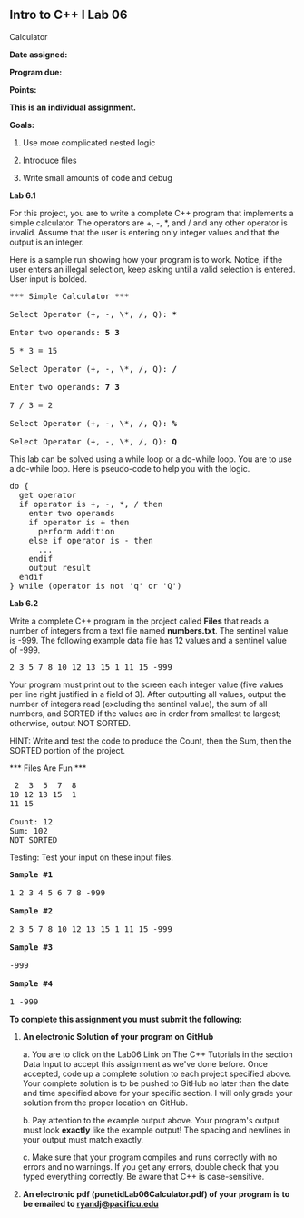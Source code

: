 ## Intro to C++ I Lab 06

Calculator

**Date assigned:** 

**Program due:**

**Points:** 

**This is an individual assignment.**

**Goals:**

1.  Use more complicated nested logic

2.  Introduce files

3.  Write small amounts of code and debug


**Lab 6.1**

For this project, you are to write a complete C++ program that
implements a simple calculator. The operators are +, -, \*, and / and
any other operator is invalid. Assume that the user is entering only
integer values and that the output is an integer.

Here is a sample run showing how your program is to work. Notice, if the
user enters an illegal selection, keep asking until a valid selection is
entered. User input is bolded.

<pre>
*** Simple Calculator ***

Select Operator (+, -, \*, /, Q): <b>*</b>

Enter two operands: <b>5 3</b>

5 * 3 = 15

Select Operator (+, -, \*, /, Q): <b>/</b>

Enter two operands: <b>7 3</b>

7 / 3 = 2

Select Operator (+, -, \*, /, Q): <b>%</b>

Select Operator (+, -, \*, /, Q): <b>Q</b>
</pre>

This lab can be solved using a while loop or a do-while loop. You are to
use a do-while loop. Here is pseudo-code to help you with the logic.

<pre>
do {
  get operator
  if operator is +, -, *, / then
    enter two operands
    if operator is + then
      perform addition
    else if operator is - then
      ...
    endif
    output result
  endif
} while (operator is not 'q' or 'Q')
</pre>

**Lab 6.2**

Write a complete C++ program in the project called **Files** that reads
a number of integers from a text file named **numbers.txt**. The
sentinel value is -999. The following example data file has 12 values
and a sentinel value of -999.
<pre>
2 3 5 7 8 10 12 13 15 1 11 15 -999
</pre>

Your program must print out to the screen each integer value (five
values per line right justified in a field of 3). After outputting all
values, output the number of integers read (excluding the sentinel
value), the sum of all numbers, and SORTED if the values are in order
from smallest to largest; otherwise, output NOT SORTED.

HINT: Write and test the code to produce the Count, then the Sum, then
the SORTED portion of the project.

*** Files Are Fun ***
<pre>
 2  3  5  7  8
10 12 13 15  1
11 15

Count: 12
Sum: 102
NOT SORTED
</pre>
Testing: Test your input on these input files.
<pre>
<b>Sample #1</b>

1 2 3 4 5 6 7 8 -999

<b>Sample #2</b>

2 3 5 7 8 10 12 13 15 1 11 15 -999

<b>Sample #3</b>

-999

<b>Sample #4</b>

1 -999
</pre>

**To complete this assignment you must submit the following:**

1.  **An electronic Solution of your program on GitHub**

    a.  You are to click on the Lab06 Link on The C++ Tutorials in the section Data Input to accept this
        assignment as we've done before. Once accepted, code up a
        complete solution to each project specified above. Your
        complete solution is to be pushed to GitHub no later than the
        date and time specified above for your specific section. I will
        only grade your solution from the proper location on GitHub.

    b.  Pay attention to the example output above. Your program's output
        must look **exactly** like the example output! The spacing and
        newlines in your output must match exactly.

    c.  Make sure that your program compiles and runs correctly with no
        errors and no warnings. If you get any errors, double check that
        you typed everything correctly. Be aware that C++ is
        case-sensitive.

2.  **An electronic pdf (punetidLab06Calculator.pdf) 
of your program is to be emailed to ryandj@pacificu.edu**
